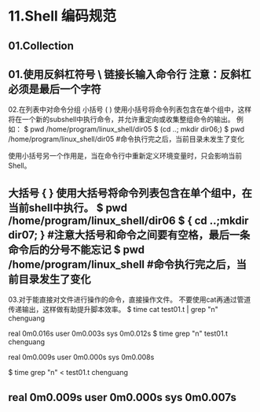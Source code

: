 # 11.Shell 编码规范

## 01.Collection

01.使用反斜杠符号 \ 链接长输入命令行
注意：反斜杠必须是最后一个字符
-------------------------------------------------------------------------------------------------------
02.在列表中对命令分组
小括号 ( )
使用小括号将命令列表包含在单个组中，这样将在一个新的subshell中执行命令，并允许重定向或收集整组命令的输出。
例如：
$ pwd
/home/program/linux_shell/dir05
$ (cd ..; mkdir dir06;)
$ pwd
/home/program/linux_shell/dir05           #命令执行完之后，当前目录未发生了变化

使用小括号另一个作用是，当在命令行中重新定义环境变量时，只会影响当前Shell。

大括号 { }
使用大括号将命令列表包含在单个组中，在当前shell中执行。
$ pwd
/home/program/linux_shell/dir06
$ { cd ..;mkdir dir07; }                             #注意大括号和命令之间要有空格，最后一条命令后的分号不能忘记
$ pwd
/home/program/linux_shell                    #命令执行完之后，当前目录发生了变化
-------------------------------------------------------------------------------------------------------
03.对于能直接对文件进行操作的命令，直接操作文件。
不要使用cat再通过管道传递输出，这样做有助提升脚本效率。
$ time cat test01.t | grep "n"
chenguang

real    0m0.016s
user    0m0.003s
sys     0m0.012s
$ time grep "n" test01.t 
chenguang

real    0m0.009s
user    0m0.000s
sys     0m0.008s

$ time grep "n" < test01.t 
chenguang

real    0m0.009s
user    0m0.000s
sys     0m0.007s
-------------------------------------------------------------------------------------------------------

